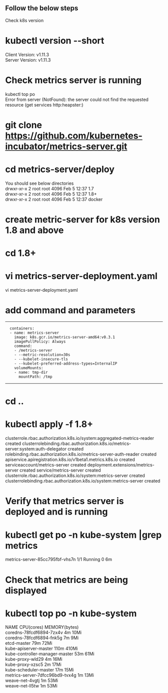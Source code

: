 Follow the below steps
------------------------
Check k8s version    
# kubectl version --short    
Client Version: v1.11.3      
Server Version: v1.11.3    

# Check metrics server is running
kubectl top po    
Error from server (NotFound): the server could not find the requested resource (get services http:heapster:)

# git clone https://github.com/kubernetes-incubator/metrics-server.git
# cd metrics-server/deploy

You should see below directories  
drwxr-xr-x 2 root root 4096 Feb  5 12:37 1.7    
drwxr-xr-x 2 root root 4096 Feb  5 12:37 1.8+    
drwxr-xr-x 2 root root 4096 Feb  5 12:37 docker    

# create metric-server for k8s version 1.8 and above
# cd 1.8+
# vi metrics-server-deployment.yaml  
vi metrics-server-deployment.yaml
# add command and parameters
---

      containers:
      - name: metrics-server
        image: k8s.gcr.io/metrics-server-amd64:v0.3.1
        imagePullPolicy: Always
        command:
        - /metrics-server
        - --metric-resolution=30s
        - --kubelet-insecure-tls
        - --kubelet-preferred-address-types=InternalIP
        volumeMounts:
        - name: tmp-dir
          mountPath: /tmp
---
  
# cd ..
# kubectl apply -f 1.8+
clusterrole.rbac.authorization.k8s.io/system:aggregated-metrics-reader created
clusterrolebinding.rbac.authorization.k8s.io/metrics-server:system:auth-delegator created
rolebinding.rbac.authorization.k8s.io/metrics-server-auth-reader created
apiservice.apiregistration.k8s.io/v1beta1.metrics.k8s.io created
serviceaccount/metrics-server created
deployment.extensions/metrics-server created
service/metrics-server created
clusterrole.rbac.authorization.k8s.io/system:metrics-server created
clusterrolebinding.rbac.authorization.k8s.io/system:metrics-server created

# Verify that metrics server is deployed and is running
# kubectl get po -n kube-system |grep metrics
metrics-server-85cc795fbf-vhs7n   1/1       Running   0          6m

# Check that metrics are being displayed  
# kubectl top po -n kube-system
NAME                              CPU(cores)   MEMORY(bytes)    
coredns-78fcdf6894-7zx4v          4m           10Mi    
coredns-78fcdf6894-fnk5g          7m           9Mi    
etcd-master                       79m          72Mi    
kube-apiserver-master             110m         410Mi    
kube-controller-manager-master    53m          61Mi    
kube-proxy-wld29                  4m           16Mi    
kube-proxy-xzsc5                  2m           17Mi    
kube-scheduler-master             17m          15Mi    
metrics-server-7dfcc96bd9-tvx4g   1m           13Mi    
weave-net-4vgtj                   1m           53Mi    
weave-net-ll5tw                   1m           53Mi    

